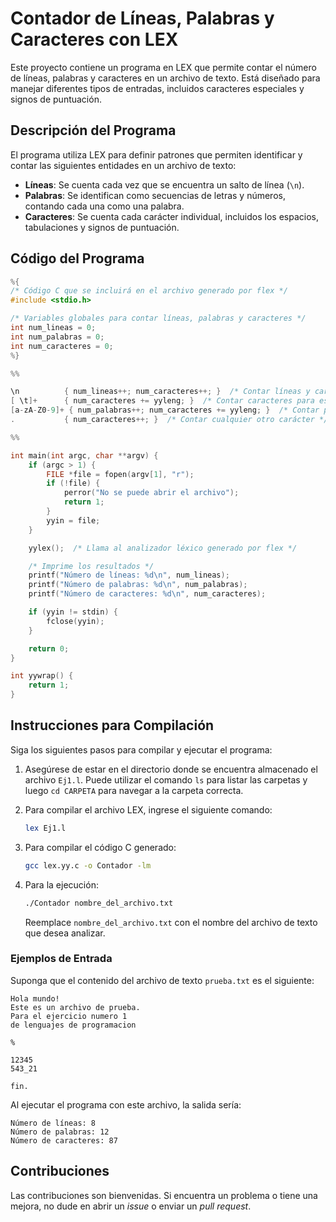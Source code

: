 
# Contador de Líneas, Palabras y Caracteres con LEX

Este proyecto contiene un programa en LEX que permite contar el número de líneas, palabras y caracteres en un archivo de texto. Está diseñado para manejar diferentes tipos de entradas, incluidos caracteres especiales y signos de puntuación.

## Descripción del Programa

El programa utiliza LEX para definir patrones que permiten identificar y contar las siguientes entidades en un archivo de texto:

- **Líneas**: Se cuenta cada vez que se encuentra un salto de línea (`\n`).
- **Palabras**: Se identifican como secuencias de letras y números, contando cada una como una palabra.
- **Caracteres**: Se cuenta cada carácter individual, incluidos los espacios, tabulaciones y signos de puntuación.

## Código del Programa

```c
%{
/* Código C que se incluirá en el archivo generado por flex */
#include <stdio.h>

/* Variables globales para contar líneas, palabras y caracteres */
int num_lineas = 0;
int num_palabras = 0;
int num_caracteres = 0;
%}

%%

\n          { num_lineas++; num_caracteres++; }  /* Contar líneas y caracteres para saltos de línea */
[ \t]+      { num_caracteres += yyleng; }  /* Contar caracteres para espacios en blanco y tabulaciones */
[a-zA-Z0-9]+ { num_palabras++; num_caracteres += yyleng; }  /* Contar palabras y caracteres para palabras */
.           { num_caracteres++; }  /* Contar cualquier otro carácter */

%%

int main(int argc, char **argv) {
    if (argc > 1) {
        FILE *file = fopen(argv[1], "r");
        if (!file) {
            perror("No se puede abrir el archivo");
            return 1;
        }
        yyin = file;
    }

    yylex();  /* Llama al analizador léxico generado por flex */

    /* Imprime los resultados */
    printf("Número de líneas: %d\n", num_lineas);
    printf("Número de palabras: %d\n", num_palabras);
    printf("Número de caracteres: %d\n", num_caracteres);

    if (yyin != stdin) {
        fclose(yyin);
    }

    return 0;
}

int yywrap() {
    return 1;
}
```

## Instrucciones para Compilación

Siga los siguientes pasos para compilar y ejecutar el programa:

1. Asegúrese de estar en el directorio donde se encuentra almacenado el archivo `Ej1.l`. Puede utilizar el comando `ls` para listar las carpetas y luego `cd CARPETA` para navegar a la carpeta correcta.

2. Para compilar el archivo LEX, ingrese el siguiente comando:
   ```bash
   lex Ej1.l
   ```

3. Para compilar el código C generado:
   ```bash
   gcc lex.yy.c -o Contador -lm
   ```

4. Para la ejecución:
   ```bash
   ./Contador nombre_del_archivo.txt
   ```

   Reemplace `nombre_del_archivo.txt` con el nombre del archivo de texto que desea analizar.

### Ejemplos de Entrada

Suponga que el contenido del archivo de texto `prueba.txt` es el siguiente:

```
Hola mundo!
Este es un archivo de prueba.
Para el ejercicio numero 1
de lenguajes de programacion

%

12345
543_21

fin.
```

Al ejecutar el programa con este archivo, la salida sería:

```
Número de líneas: 8
Número de palabras: 12
Número de caracteres: 87
```

## Contribuciones

Las contribuciones son bienvenidas. Si encuentra un problema o tiene una mejora, no dude en abrir un *issue* o enviar un *pull request*.
